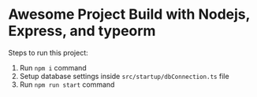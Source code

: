 # Awesome Project Build with Nodejs, Express, and typeorm

Steps to run this project:

1. Run `npm i` command
2. Setup database settings inside `src/startup/dbConnection.ts` file
3. Run `npm run start` command
